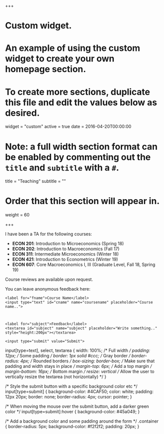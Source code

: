 +++
# Custom widget.
# An example of using the custom widget to create your own homepage section.
# To create more sections, duplicate this file and edit the values below as desired.
widget = "custom"
active = true
date = 2016-04-20T00:00:00

# Note: a full width section format can be enabled by commenting out the `title` and `subtitle` with a `#`.
title = "Teaching"
subtitle = ""

# Order that this section will appear in.
weight = 60

+++

I have been a TA for the following courses:

- **ECON 201**: Introduction to Microeconomics (Spring 18)
- **ECON 202**: Introduction to Macroeconomics (Fall 17)
- **ECON 311**: Intermediate Microeconomics (Winter 18)
- **ECON  421**: Introduction to Econometrics  (Winter 19)
- **ECON 607**: Core Macroeconomics I, III (Graduate Level, Fall 18, Spring 19)

Course reviews are available upon request.


You can leave anonymous feedback here:

<div class="container">
  <form action="action_page.php">

    <label for="fname">Course Name</label>
    <input type="text" id="cname" name="coursename" placeholder="Course name..">

  

    <label for="subject">Feedback</label>
    <textarea id="subject" name="subject" placeholder="Write something.." style="height:200px"></textarea>

    <input type="submit" value="Submit">

  </form>
</div>


input[type=text], select, textarea {
  width: 100%; /* Full width */
  padding: 12px; /* Some padding */ 
  border: 1px solid #ccc; /* Gray border */
  border-radius: 4px; /* Rounded borders */
  box-sizing: border-box; /* Make sure that padding and width stays in place */
  margin-top: 6px; /* Add a top margin */
  margin-bottom: 16px; /* Bottom margin */
  resize: vertical /* Allow the user to vertically resize the textarea (not horizontally) */
}

/* Style the submit button with a specific background color etc */
input[type=submit] {
  background-color: #4CAF50;
  color: white;
  padding: 12px 20px;
  border: none;
  border-radius: 4px;
  cursor: pointer;
}

/* When moving the mouse over the submit button, add a darker green color */
input[type=submit]:hover {
  background-color: #45a049;
}

/* Add a background color and some padding around the form */
.container {
  border-radius: 5px;
  background-color: #f2f2f2;
  padding: 20px;
}
